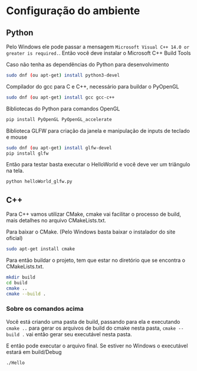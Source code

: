# Configuração do ambiente

## Python

Pelo Windows ele pode passar a mensagem ```Microsoft Visual C++ 14.0 or greater is required.```. Então você deve instalar o Microsoft C++ Build Tools

Caso não tenha as dependências do Python para desenvolvimento
```bash
sudo dnf (ou apt-get) install python3-devel
```

Compilador do gcc para C e C++, necessário para buildar o PyOpenGL
```Bash
sudo dnf (ou apt-get) install gcc gcc-c++
```

Bibliotecas do Python para comandos OpenGL
```Bash
pip install PyOpenGL PyOpenGL_accelerate
```

Biblioteca GLFW para criação da janela e manipulação de inputs de teclado e mouse
```Bash
sudo dnf (ou apt-get) install glfw-devel
pip install glfw
```

Então para testar basta executar o HelloWorld e você deve ver um triângulo na tela.
```Bash
python helloWorld_glfw.py
```

## C++

Para C++ vamos utilizar CMake, cmake vai facilitar o processo de build, mais detalhes no arquivo CMakeLists.txt.

Para baixar o CMake. (Pelo Windows basta baixar o instalador do site oficial)
```Bash
sudo apt-get install cmake
```

Para então buildar o projeto, tem que estar no diretório que se encontra o CMakeLists.txt.
```Bash
mkdir build
cd build
cmake ..
cmake --build .
```

### Sobre os comandos acima
Você está criando uma pasta de build, passando para ela e executando ```cmake ..``` para gerar os arquivos de build do cmake nesta pasta, ```cmake --build .``` vai então gerar seu executável nesta pasta.
 
E então pode executar o arquivo final. Se estiver no Windows o executável estará em build/Debug
```Bash
./Hello
```


